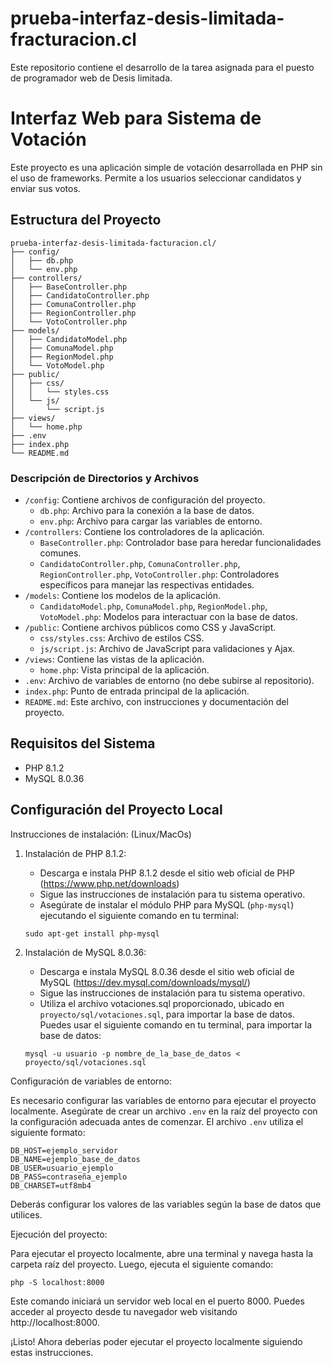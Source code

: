 # prueba-interfaz-desis-limitada-fracturacion.cl

Este repositorio contiene el desarrollo de la tarea asignada para el puesto de programador web de Desis limitada.

# Interfaz Web para Sistema de Votación

Este proyecto es una aplicación simple de votación desarrollada en PHP sin el uso de frameworks. Permite a los usuarios seleccionar candidatos y enviar sus votos.

## Estructura del Proyecto
```
prueba-interfaz-desis-limitada-facturacion.cl/
├── config/
│   ├── db.php
│   └── env.php
├── controllers/
│   ├── BaseController.php
│   ├── CandidatoController.php
│   ├── ComunaController.php
│   ├── RegionController.php
│   └── VotoController.php
├── models/
│   ├── CandidatoModel.php
│   ├── ComunaModel.php
│   ├── RegionModel.php
│   └── VotoModel.php
├── public/
│   ├── css/
│   │   └── styles.css
│   └── js/
│       └── script.js
├── views/
│   └── home.php
├── .env
├── index.php
└── README.md
```
### Descripción de Directorios y Archivos

- `/config`: Contiene archivos de configuración del proyecto.
  - `db.php`: Archivo para la conexión a la base de datos.
  - `env.php`: Archivo para cargar las variables de entorno.
- `/controllers`: Contiene los controladores de la aplicación.
  - `BaseController.php`: Controlador base para heredar funcionalidades comunes.
  - `CandidatoController.php`, `ComunaController.php`, `RegionController.php`, `VotoController.php`: Controladores específicos para manejar las respectivas entidades.
- `/models`: Contiene los modelos de la aplicación.
  - `CandidatoModel.php`, `ComunaModel.php`, `RegionModel.php`, `VotoModel.php`: Modelos para interactuar con la base de datos.
- `/public`: Contiene archivos públicos como CSS y JavaScript.
  - `css/styles.css`: Archivo de estilos CSS.
  - `js/script.js`: Archivo de JavaScript para validaciones y Ajax.
- `/views`: Contiene las vistas de la aplicación.
  - `home.php`: Vista principal de la aplicación.
- `.env`: Archivo de variables de entorno (no debe subirse al repositorio).
- `index.php`: Punto de entrada principal de la aplicación.
- `README.md`: Este archivo, con instrucciones y documentación del proyecto.

## Requisitos del Sistema

- PHP 8.1.2
- MySQL 8.0.36

## Configuración del Proyecto Local

Instrucciones de instalación: (Linux/MacOs)

1. Instalación de PHP 8.1.2:
   - Descarga e instala PHP 8.1.2 desde el sitio web oficial de PHP (https://www.php.net/downloads)
   - Sigue las instrucciones de instalación para tu sistema operativo.
   - Asegúrate de instalar el módulo PHP para MySQL (`php-mysql`) ejecutando el siguiente comando en tu terminal:
   ```
   sudo apt-get install php-mysql
   ```

2. Instalación de MySQL 8.0.36:
   - Descarga e instala MySQL 8.0.36 desde el sitio web oficial de MySQL (https://dev.mysql.com/downloads/mysql/)
   - Sigue las instrucciones de instalación para tu sistema operativo.
    - Utiliza el archivo votaciones.sql proporcionado, ubicado en `proyecto/sql/votaciones.sql`, para importar la base de datos. Puedes usar el siguiente comando en tu terminal, para importar la base de datos:
    ```
    mysql -u usuario -p nombre_de_la_base_de_datos < proyecto/sql/votaciones.sql
    ```
    
Configuración de variables de entorno:

Es necesario configurar las variables de entorno para ejecutar el proyecto localmente. Asegúrate de crear un archivo `.env` en la raíz del proyecto con la configuración adecuada antes de comenzar. El archivo `.env` utiliza el siguiente formato:
```
DB_HOST=ejemplo_servidor
DB_NAME=ejemplo_base_de_datos
DB_USER=usuario_ejemplo
DB_PASS=contraseña_ejemplo
DB_CHARSET=utf8mb4
```
Deberás configurar los valores de las variables según la base de datos que utilices.

Ejecución del proyecto:

Para ejecutar el proyecto localmente, abre una terminal y navega hasta la carpeta raíz del proyecto. Luego, ejecuta el siguiente comando:
```
php -S localhost:8000
```
Este comando iniciará un servidor web local en el puerto 8000. Puedes acceder al proyecto desde tu navegador web visitando http://localhost:8000.

¡Listo! Ahora deberías poder ejecutar el proyecto localmente siguiendo estas instrucciones.